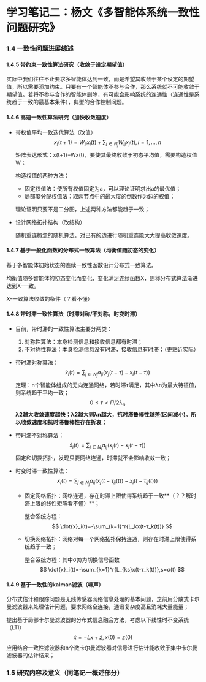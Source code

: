 # 学习笔记二：杨文《多智能体系统一致性问题研究》

### 1.4 一致性问题进展综述

#### 1.4.5 带约束一致性算法研究（收敛于设定期望值）

实际中我们往往不止要求多智能体达到一致，而是希望其收敛于某个设定的期望值，所以需要添加约束。只要有一个智能体不参与合作，那么系统就不可能收敛于期望值。若将不参与合作的智能体删除，有可能会影响系统的连通性（连通性是系统趋于一致的最基本条件），典型的合作控制问题。

#### 1.4.6 高速一致性算法研究（加快收敛速度）

- 带权值平均一致迭代算法（改值）
  $$
  x_i(t+1)=W_{ii}x_i(t)+\sum_{j∈N_j}W_{ij}x_j(t), i=1,...,n
  $$
  矩阵表达形式：x(t+1)=Wx(t)，要使其最终收敛于初态平均值，需要构造权值W；

  构造权值的两种方法：

  - 固定权值法：使所有权值固定为a，可以理论证明求出a的最优值；
  - 局部度分配权值法：取两节点中的最大度的倒数作为边的权值；

  理论证明只要不是二分图，上述两种方法都能趋于一致；

- 设计网络拓扑结构（改结构）

  随机重连概念的随机算法，对已有的边进行随机重连能大大提高收敛速度。

#### 1.4.7 基于一般化函数的分布式一致算法（均衡值随初态的变化）

基于多智能体初始状态的连续一致性函数设计分布式一致算法。

均衡值随多智能体的初态变化而变化，变化满足连续函数X，则称分布式算法渐进达到X-一致。

X-一致算法收敛的条件（？看不懂）

#### 1.4.8 带时滞一致性算法（时滞对称/不对称，时变时滞）

- 目前，带时滞的一致性算法主要分两类：

  1. 对称性算法：本身检测信息和接收信息都有时滞；
  2. 不对称性算法：本身检测信息没有时滞，接收信息有时滞；（更贴近实际）

- 带时滞对称算法：
  $$
  \dot{x}_i(t)=\sum_{j∈N_j}{a_{ij}(x_j(t-τ)-x_i(t-τ))}
  $$
  定理：n个智能体组成的无向连通网络，若时滞τ满足，其中λn为最大特征值，则系统趋于平均一致；
  $$
  0≤τ<Π/2λ_n
  $$
  **λ2越大收敛速度越快；λ2越大则λn越大，抗时滞鲁棒性越差(区间减小)。所以收敛速度和抗时滞鲁棒性存在折衷；**

- 带时滞不对称算法：
  $$
  \dot{x}_i(t)=\sum_{j∈N_j}{a_{ij}(x_j(t)-x_i(t-τ))}
  $$
  固定和切换拓扑，发现只要网络连通，时滞就不会影响收敛一致；

- 时变时滞一致性算法：
  $$
  \dot{x}_i(t)=\sum_{j∈N_j}{a_{ij}(x_j(t-τ_{ij}(t))-x_i(t-τ_{ij}(t)))}
  $$

  - 固定网络拓扑：网络连通，存在时滞上限使得系统趋于一致**（？？解时滞上限的线性矩阵看不懂）**；

    整合系统方程：
    $$
    \dot{x}_i(t)=-\sum_{k=1}^r{L_kx(t-τ_k(t))}
    $$

  - 切换网络拓扑：网络对每一个网络拓扑保持连通，则存在时滞上限使得系统趋于一致；

    整合系统方程：其中σ(t)为切换信号函数
    $$
    \dot{x}_i(t)=-\sum_{k=1}^r{L_{ks}x(t-τ_k(t))},s=σ(t)
    $$

#### 1.4.9 基于一致性的kalman滤波（噪声）

分布式估计和跟踪问题是无线传感器网络信息处理的基本问题，之前用分散式卡尔曼滤波器来处理估计问题，要求网络全连接，通讯复杂度高且消耗大量能量；

提出基于局部卡尔曼滤波器的分布式信息融合方法，考虑以下线性时不变系统（LTI）
$$
\dot{x}=-Lx+\dot{z},x(0)=z(0)
$$
应用结合一致性滤波器和n个微卡尔曼滤波器对信号进行估计能收敛于集中卡尔曼滤波器的估计结果；

### 1.5 研究内容及意义（同笔记一概述部分）
